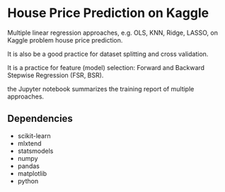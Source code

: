 # House Price Prediction on Kaggle

Multiple linear regression approaches, e.g. OLS, KNN, Ridge, LASSO, on Kaggle problem house price prediction.

It is also be a good practice for dataset splitting and cross validation.

It is a practice for feature (model) selection: Forward and Backward Stepwise Regression (FSR, BSR).

the Jupyter notebook summarizes the training report of multiple approaches.

## Dependencies
* scikit-learn
* mlxtend
* statsmodels
* numpy
* pandas
* matplotlib
* python 

